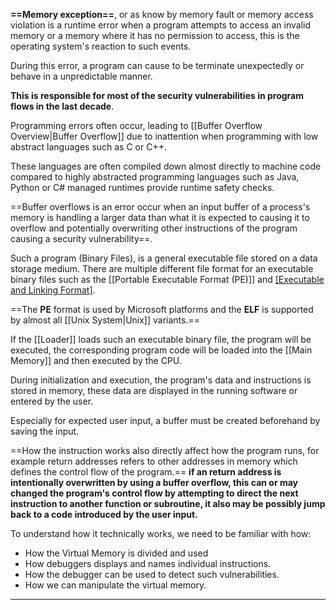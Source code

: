 

**==Memory exception==**, or as know by memory fault or memory access violation is a runtime error when a program attempts to access an invalid memory or a memory where it has no permission to access, this is the operating system's reaction to such events.

During this error, a program can cause to be terminate unexpectedly or behave in a unpredictable manner. 

**This is responsible for most of the security vulnerabilities in program flows in the last decade**.

Programming errors often occur, leading to [[Buffer Overflow Overview|Buffer Overflow]] due to inattention when programming with low abstract languages such as C or C++.

These languages are often compiled down almost directly to machine code compared to highly abstracted programming languages such as Java, Python or C# managed runtimes provide runtime safety checks.

==Buffer overflows is an error occur when an input buffer of a process's memory is handling a larger data than what it is expected to causing it to overflow and potentially overwriting other instructions of the program causing a security vulnerability==.

Such a program (Binary Files), is a general executable file stored on a data storage medium. There are multiple different file format for an executable binary files such as the [[Portable Executable Format (PE)]] and [[Executable and Linking Format]](ELF).

==The **PE** format is used by Microsoft platforms and the **ELF** is supported by almost all [[Unix System|Unix]] variants.==

If the [[Loader]] loads such an executable binary file, the program will be executed, the corresponding program code will be loaded into the [[Main Memory]] and then executed by the CPU.

During initialization and execution, the program's data and instructions is stored in memory, these data are displayed in the running software or entered by the user.

Especially for expected user input, a buffer must be created beforehand by saving the input.

==How the instruction works also directly affect how the program runs, for example return addresses refers to other addresses in memory which defines the control flow of the program.== **if an return address is intentionally overwritten by using a buffer overflow, this can or may changed the program's control flow by attempting to direct the next instruction to another function or subroutine, it also may be possibly jump back to a code introduced by the user input.**

To understand how it technically works, we need to be familiar with how:

* How the Virtual Memory is divided and used
* How debuggers displays and names individual instructions.
* How the debugger can be used to detect such vulnerabilities.
* How we can manipulate the virtual memory.

---


